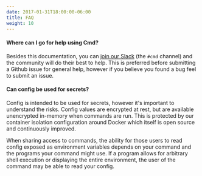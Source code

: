 ```yaml
---
date: 2017-01-31T18:00:00-06:00
title: FAQ
weight: 10
---
```


#### Where can I go for help using Cmd?

Besides this documentation, you can [join our Slack](/community/) (the `#cmd`
channel) and the community will do their best to help. This is preferred before
submitting a Github issue for general help, however if you believe you found a
bug feel to submit an issue.

#### Can config be used for secrets?

Config is intended to be used for secrets, however it's important to understand
the risks. Config values are encrypted at rest, but are available unencrypted
in-memory when commands are run. This is protected by our container isolation
configuration around Docker which itself is open source and continuously
improved.

When sharing access to commands, the ability for those users to read config
exposed as environment variables depends on your command and the programs your
command might use. If a program allows for arbitrary shell execution or displaying
the entire environment, the user of the command may be able to read your config.
